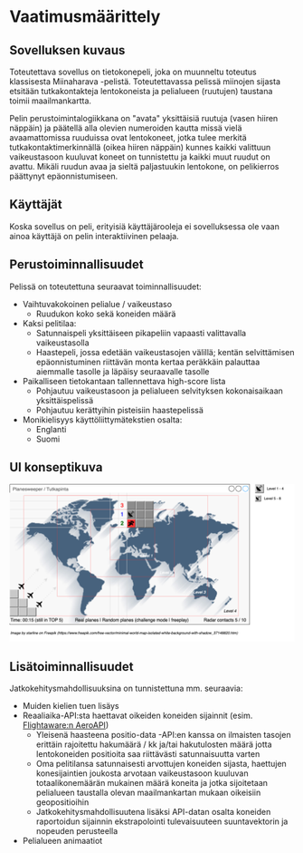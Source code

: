 # Vaatimusmäärittely

## Sovelluksen kuvaus

Toteutettava sovellus on tietokonepeli, joka on muunneltu toteutus klassisesta Miinaharava -pelistä. Toteutettavassa pelissä miinojen sijasta etsitään tutkakontakteja lentokoneista ja pelialueen (ruutujen) taustana toimii maailmankartta. 

Pelin perustoimintalogiikkana on "avata" yksittäisiä ruutuja (vasen hiiren näppäin) ja päätellä alla olevien numeroiden kautta missä vielä avaamattomissa ruuduissa ovat lentokoneet, jotka tulee merkitä tutkakontaktimerkinnällä (oikea hiiren näppäin) kunnes kaikki valittuun vaikeustasoon kuuluvat koneet on tunnistettu ja kaikki muut ruudut on avattu. Mikäli ruudun avaa ja sieltä paljastuukin lentokone, on pelikierros päättynyt epäonnistumiseen.

## Käyttäjät

Koska sovellus on peli, erityisiä käyttäjärooleja ei sovelluksessa ole vaan ainoa käyttäjä on pelin interaktiivinen pelaaja.

## Perustoiminnallisuudet

Pelissä on toteutettuna seuraavat toiminnallisuudet:

- Vaihtuvakokoinen pelialue / vaikeustaso
  - Ruudukon koko sekä koneiden määrä
- Kaksi pelitilaa: 
  - Satunnaispeli yksittäiseen pikapeliin vapaasti valittavalla vaikeustasolla
  - Haastepeli, jossa edetään vaikeustasojen välillä; kentän selvittämisen epäonnistuminen riittävän monta kertaa peräkkäin palauttaa aiemmalle tasolle ja läpäisy seuraavalle tasolle
- Paikalliseen tietokantaan tallennettava high-score lista
  - Pohjautuu vaikeustasoon ja pelialueen selvityksen kokonaisaikaan yksittäispelissä
  - Pohjautuu kerättyihin pisteisiin haastepelissä
- Monikielisyys käyttöliittymätekstien osalta:
  - Englanti
  - Suomi

## UI konseptikuva

![](./kuvat/ui-sketch.png)

## Lisätoiminnallisuudet

Jatkokehitysmahdollisuuksina on tunnistettuna mm. seuraavia:

- Muiden kielien tuen lisäys
- Reaaliaika-API:sta haettavat oikeiden koneiden sijainnit (esim. [Flightaware:n AeroAPI](https://flightaware.com/aeroapi//))
  - Yleisenä haasteena positio-data -API:en kanssa on ilmaisten tasojen erittäin rajoitettu hakumäärä / kk ja/tai hakutulosten määrä jotta lentokoneiden positioita saa riittävästi satunnaisuutta varten
  - Oma pelitilansa satunnaisesti arvottujen koneiden sijasta, haettujen konesijaintien joukosta arvotaan vaikeustasoon kuuluvan totaalikonemäärän mukainen määrä koneita ja jotka sijoitetaan pelialueen taustalla olevan maailmankartan mukaan oikeisiin geopositioihin
  - Jatkokehitysmahdollisuutena lisäksi API-datan osalta koneiden raportoidun sijainnin ekstrapolointi tulevaisuuteen suuntavektorin ja nopeuden perusteella
- Pelialueen animaatiot